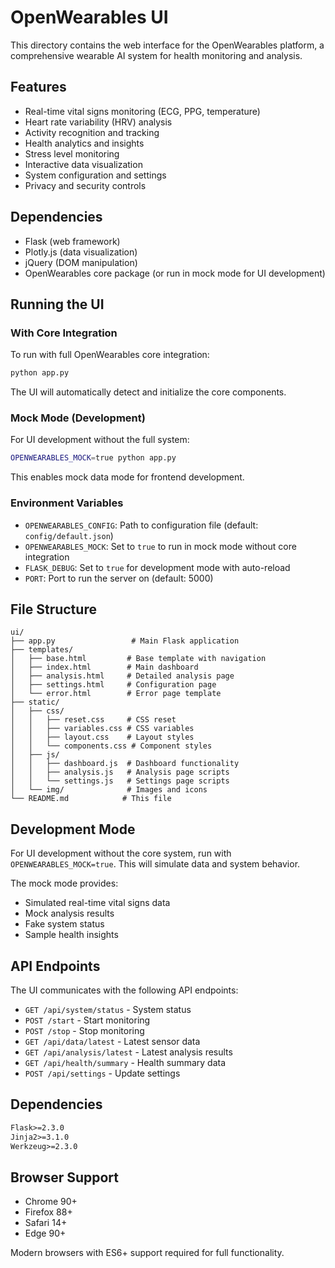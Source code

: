 # OpenWearables UI

This directory contains the web interface for the OpenWearables platform, a comprehensive wearable AI system for health monitoring and analysis.

## Features

- Real-time vital signs monitoring (ECG, PPG, temperature)
- Heart rate variability (HRV) analysis
- Activity recognition and tracking
- Health analytics and insights
- Stress level monitoring
- Interactive data visualization
- System configuration and settings
- Privacy and security controls

## Dependencies

- Flask (web framework)
- Plotly.js (data visualization)
- jQuery (DOM manipulation)
- OpenWearables core package (or run in mock mode for UI development)

## Running the UI

### With Core Integration

To run with full OpenWearables core integration:

```bash
python app.py
```

The UI will automatically detect and initialize the core components.

### Mock Mode (Development)

For UI development without the full system:

```bash
OPENWEARABLES_MOCK=true python app.py
```

This enables mock data mode for frontend development.

### Environment Variables

- `OPENWEARABLES_CONFIG`: Path to configuration file (default: `config/default.json`)
- `OPENWEARABLES_MOCK`: Set to `true` to run in mock mode without core integration
- `FLASK_DEBUG`: Set to `true` for development mode with auto-reload
- `PORT`: Port to run the server on (default: 5000)

## File Structure

```
ui/
├── app.py                 # Main Flask application
├── templates/
│   ├── base.html         # Base template with navigation
│   ├── index.html        # Main dashboard
│   ├── analysis.html     # Detailed analysis page
│   ├── settings.html     # Configuration page
│   └── error.html        # Error page template
├── static/
│   ├── css/
│   │   ├── reset.css     # CSS reset
│   │   ├── variables.css # CSS variables
│   │   ├── layout.css    # Layout styles
│   │   └── components.css # Component styles
│   ├── js/
│   │   ├── dashboard.js  # Dashboard functionality
│   │   ├── analysis.js   # Analysis page scripts
│   │   └── settings.js   # Settings page scripts
│   └── img/              # Images and icons
└── README.md            # This file
```

## Development Mode

For UI development without the core system, run with `OPENWEARABLES_MOCK=true`. This will simulate data and system behavior.

The mock mode provides:
- Simulated real-time vital signs data
- Mock analysis results
- Fake system status
- Sample health insights

## API Endpoints

The UI communicates with the following API endpoints:

- `GET /api/system/status` - System status
- `POST /start` - Start monitoring
- `POST /stop` - Stop monitoring
- `GET /api/data/latest` - Latest sensor data
- `GET /api/analysis/latest` - Latest analysis results
- `GET /api/health/summary` - Health summary data
- `POST /api/settings` - Update settings

## Dependencies

```text:openwearables/ui/requirements.txt
Flask>=2.3.0
Jinja2>=3.1.0
Werkzeug>=2.3.0
```

## Browser Support

- Chrome 90+
- Firefox 88+
- Safari 14+
- Edge 90+

Modern browsers with ES6+ support required for full functionality.